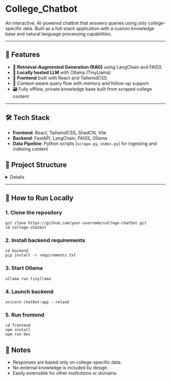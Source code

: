 # College_Chatbot

An interactive, AI-powered chatbot that answers queries using only college-specific data. Built as a full-stack application with a custom knowledge base and natural language processing capabilities.

---

## 🚀 Features

- 🔎 **Retrieval-Augmented Generation (RAG)** using LangChain and FAISS
- 💬 **Locally hosted LLM** with Ollama (TinyLlama)
- 🧱 **Frontend** built with React and TailwindCSS
- 🧠 Context-aware query flow with memory and follow-up support
- 🗃️ Fully offline, private knowledge base built from scraped college content

---

## 🛠️ Tech Stack

- **Frontend**: React, TailwindCSS, ShadCN, Vite
- **Backend**: FastAPI, LangChain, FAISS, Ollama
- **Data Pipeline**: Python scripts (`scrape.py`, `index.py`) for ingesting and indexing content

## 📂 Project Structure
<details> 
college-chatbot/
├── backend/                     # FastAPI + LangChain backend
│   ├── chatbot.py               # Main FastAPI app
│   ├── scrape.py                # Scrapes college website data
│   ├── index.py                 # Builds FAISS vector store
│   ├── requirements.txt         # Backend dependencies
│   └── ...
├── frontend/                    # React + Tailwind chatbot UI
│   ├── src/
│   │   ├── components/          # React components (ChatBox, InputBar, etc.)
│   │   ├── App.jsx
│   │   └── main.jsx
│   ├── public/
│   ├── package.json             # Frontend dependencies
│   └── ...
├── README.md
└── .gitignore
</details>

---

## 🧪 How to Run Locally

### 1. Clone the repository

```
git clone https://github.com/your-username/college-chatbot.git
cd college-chatbot
```

### 2. Install backend requirements
```
cd backend
pip install -r requirements.txt
```

### 3. Start Ollama
```
ollama run tinyllama
```

### 4. Launch backend
```
uvicorn chatbot:app --reload
```

### 5. Run frontend
```
cd frontend
npm install
npm run dev
```

## 📌 Notes
- Responses are based only on college-specific data.
- No external knowledge is included by design.
- Easily extensible for other institutions or domains.
